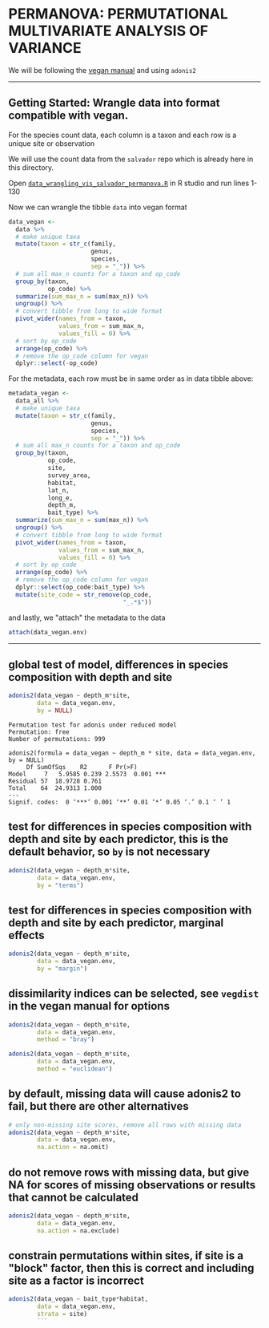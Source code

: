 # PERMANOVA: PERMUTATIONAL MULTIVARIATE ANALYSIS OF VARIANCE

We will be following the [vegan manual](https://cloud.r-project.org/web/packages/vegan/vegan.pdf) and using `adonis2`

---

## Getting Started: Wrangle data into format compatible with vegan.

For the species count data, each column is a taxon and each row is a unique site or observation

We will use the count data from the `salvador` repo which is already here in this directory.  

Open [`data_wrangling_vis_salvador_permanova.R`](data_wrangling_vis_salvador_permanova.R) in R studio and run lines 1-130

Now we can wrangle the tibble `data` into vegan format

```r
data_vegan <-
  data %>%
  # make unique taxa
  mutate(taxon = str_c(family,
					   genus,
					   species,
					   sep = "_")) %>%
  # sum all max_n counts for a taxon and op_code
  group_by(taxon,
		   op_code) %>%
  summarize(sum_max_n = sum(max_n)) %>%
  ungroup() %>%
  # convert tibble from long to wide format
  pivot_wider(names_from = taxon,
			  values_from = sum_max_n,
			  values_fill = 0) %>%
  # sort by op_code
  arrange(op_code) %>%
  # remove the op_code column for vegan
  dplyr::select(-op_code)
```

For the metadata, each row must be in same order as in data tibble above:

```r
metadata_vegan <-
  data_all %>%
  # make unique taxa
  mutate(taxon = str_c(family,
					   genus,
					   species,
					   sep = "_")) %>%
  # sum all max_n counts for a taxon and op_code
  group_by(taxon,
		   op_code,
		   site,
		   survey_area,
		   habitat,
		   lat_n,
		   long_e,
		   depth_m,
		   bait_type) %>%
  summarize(sum_max_n = sum(max_n)) %>%
  ungroup() %>%
  # convert tibble from long to wide format
  pivot_wider(names_from = taxon,
			  values_from = sum_max_n,
			  values_fill = 0) %>%
  # sort by op_code
  arrange(op_code) %>%
  # remove the op_code column for vegan
  dplyr::select(op_code:bait_type) %>%
  mutate(site_code = str_remove(op_code,
								"_.*$"))
```

and lastly, we "attach" the metadata to the data

```r
attach(data_vegan.env)
```
 

---

## global test of model, differences in species composition with depth and site
```r
adonis2(data_vegan ~ depth_m*site,
        data = data_vegan.env,
        by = NULL)
```

	Permutation test for adonis under reduced model
	Permutation: free
	Number of permutations: 999

	adonis2(formula = data_vegan ~ depth_m * site, data = data_vegan.env, by = NULL)
		 Df SumOfSqs    R2      F Pr(>F)    
	Model     7   5.9585 0.239 2.5573  0.001 ***
	Residual 57  18.9728 0.761                  
	Total    64  24.9313 1.000                  
	---
	Signif. codes:  0 ‘***’ 0.001 ‘**’ 0.01 ‘*’ 0.05 ‘.’ 0.1 ‘ ’ 1


## test for differences in species composition with depth and site by each predictor, this is the default behavior, so `by` is not necessary
```r
adonis2(data_vegan ~ depth_m*site,
        data = data_vegan.env,
        by = "terms")
```

## test for differences in species composition with depth and site by each predictor, marginal effects
```r
adonis2(data_vegan ~ depth_m*site,
        data = data_vegan.env,
        by = "margin")
```

## dissimilarity indices can be selected, see `vegdist` in the vegan manual for options

```r
adonis2(data_vegan ~ depth_m*site,
        data = data_vegan.env,
        method = "bray")

adonis2(data_vegan ~ depth_m*site,
        data = data_vegan.env,
        method = "euclidean")
```


## by default, missing data will cause adonis2 to fail, but there are other alternatives
```r
# only non-missing site scores, remove all rows with missing data
adonis2(data_vegan ~ depth_m*site,
        data = data_vegan.env,
        na.action = na.omit)
```

## do not remove rows with missing data, but give NA for scores of missing observations or results that cannot be calculated
```r
adonis2(data_vegan ~ depth_m*site,
        data = data_vegan.env,
        na.action = na.exclude)
```

## constrain permutations within sites, if site is a "block" factor, then this is correct and including site as a factor is incorrect
```r
adonis2(data_vegan ~ bait_type*habitat,
        data = data_vegan.env,
        strata = site)
		```
